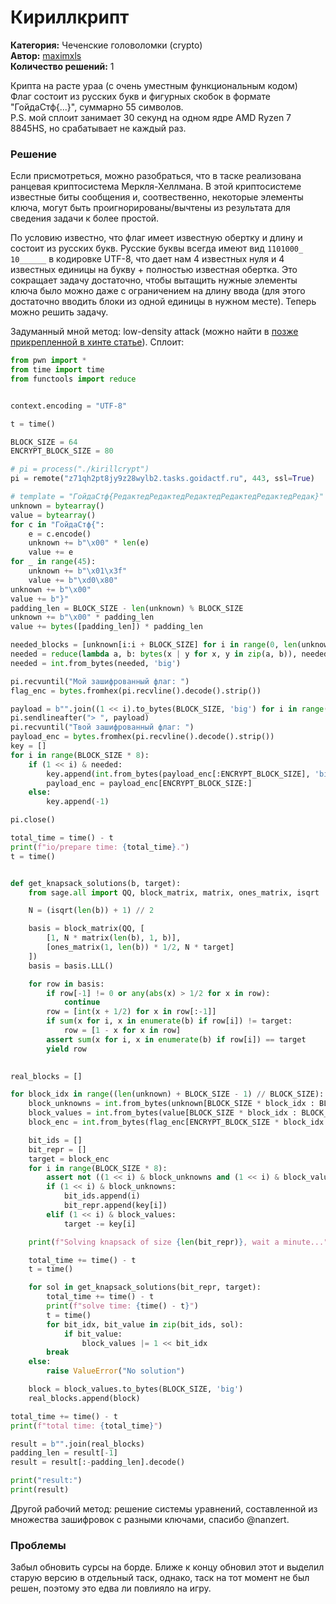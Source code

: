 # Кириллкрипт
**Категория:** Чеченские головоломки (crypto)\
**Автор:** [maximxls](https://t.me/maximxlss)\
**Количество решений:** 1

Крипта на расте ураа (с очень уместным функциональным кодом)\
Флаг состоит из русских букв и фигурных скобок в формате "ГойдаСтф{...}", суммарно 55 символов.\
P.S. мой сплоит занимает 30 секунд на одном ядре AMD Ryzen 7 8845HS, но срабатывает не каждый раз.

### Решение
Если присмотреться, можно разобраться, что в таске реализована ранцевая криптосистема Меркля-Хеллмана. В этой криптосистеме известные биты сообщения и, соотвественно, некоторые элементы ключа, могут быть проигнорированы/вычтены из результата для сведения задачи к более простой.

По условию известно, что флаг имеет известную обертку и длину и состоит из русских букв. Русские буквы всегда имеют вид `1101000_ 10______` в кодировке UTF-8, что дает нам 4 известных нуля и 4 известных единицы на букву + полностью известная обертка. Это сокращает задачу достаточно, чтобы вытащить нужные элементы ключа было можно даже с ограничением на длину ввода (для этого достаточно вводить блоки из одной единицы в нужном месте). Теперь можно решить задачу.

Задуманный мной метод: low-density attack (можно найти в [позже прикрепленной в хинте статье](https://eprint.iacr.org/2009/537.pdf)). Сплоит:
```Python
from pwn import *
from time import time
from functools import reduce


context.encoding = "UTF-8"

t = time()

BLOCK_SIZE = 64
ENCRYPT_BLOCK_SIZE = 80

# pi = process("./kirillcrypt")
pi = remote("z71qh2pt8jy9z28wylb2.tasks.goidactf.ru", 443, ssl=True)

# template = "ГойдаСтф{РедактедРедактедРедактедРедактедРедактедРедак}"
unknown = bytearray()
value = bytearray()
for c in "ГойдаСтф{":
    e = c.encode()
    unknown += b"\x00" * len(e)
    value += e
for _ in range(45):
    unknown += b"\x01\x3f"
    value += b"\xd0\x80"
unknown += b"\x00"
value += b"}"
padding_len = BLOCK_SIZE - len(unknown) % BLOCK_SIZE
unknown += b"\x00" * padding_len
value += bytes([padding_len]) * padding_len

needed_blocks = [unknown[i:i + BLOCK_SIZE] for i in range(0, len(unknown), BLOCK_SIZE)] + [value[i:i + BLOCK_SIZE] for i in range(0, len(value), BLOCK_SIZE)]
needed = reduce(lambda a, b: bytes(x | y for x, y in zip(a, b)), needed_blocks)
needed = int.from_bytes(needed, 'big')

pi.recvuntil("Мой зашифрованный флаг: ")
flag_enc = bytes.fromhex(pi.recvline().decode().strip())

payload = b"".join((1 << i).to_bytes(BLOCK_SIZE, 'big') for i in range(BLOCK_SIZE * 8) if (1 << i) & needed).hex()
pi.sendlineafter("> ", payload)
pi.recvuntil("Твой зашифрованный флаг: ")
payload_enc = bytes.fromhex(pi.recvline().decode().strip())
key = []
for i in range(BLOCK_SIZE * 8):
    if (1 << i) & needed:
        key.append(int.from_bytes(payload_enc[:ENCRYPT_BLOCK_SIZE], 'big'))
        payload_enc = payload_enc[ENCRYPT_BLOCK_SIZE:]
    else:
        key.append(-1)

pi.close()

total_time = time() - t
print(f"io/prepare time: {total_time}.")
t = time()


def get_knapsack_solutions(b, target):
    from sage.all import QQ, block_matrix, matrix, ones_matrix, isqrt

    N = (isqrt(len(b)) + 1) // 2

    basis = block_matrix(QQ, [
        [1, N * matrix(len(b), 1, b)],
        [ones_matrix(1, len(b)) * 1/2, N * target]
    ])
    basis = basis.LLL()

    for row in basis:
        if row[-1] != 0 or any(abs(x) > 1/2 for x in row):
            continue
        row = [int(x + 1/2) for x in row[:-1]]
        if sum(x for i, x in enumerate(b) if row[i]) != target:
            row = [1 - x for x in row]
        assert sum(x for i, x in enumerate(b) if row[i]) == target
        yield row

        
real_blocks = []

for block_idx in range((len(unknown) + BLOCK_SIZE - 1) // BLOCK_SIZE):
    block_unknowns = int.from_bytes(unknown[BLOCK_SIZE * block_idx : BLOCK_SIZE * block_idx + BLOCK_SIZE], 'big')
    block_values = int.from_bytes(value[BLOCK_SIZE * block_idx : BLOCK_SIZE * block_idx + BLOCK_SIZE], 'big')
    block_enc = int.from_bytes(flag_enc[ENCRYPT_BLOCK_SIZE * block_idx : ENCRYPT_BLOCK_SIZE * block_idx + ENCRYPT_BLOCK_SIZE], 'big')

    bit_ids = []
    bit_repr = []
    target = block_enc
    for i in range(BLOCK_SIZE * 8):
        assert not ((1 << i) & block_unknowns and (1 << i) & block_values)
        if (1 << i) & block_unknowns:
            bit_ids.append(i)
            bit_repr.append(key[i])
        elif (1 << i) & block_values:
            target -= key[i]

    print(f"Solving knapsack of size {len(bit_repr)}, wait a minute...")

    total_time += time() - t
    t = time()

    for sol in get_knapsack_solutions(bit_repr, target):
        total_time += time() - t
        print(f"solve time: {time() - t}")
        t = time()
        for bit_idx, bit_value in zip(bit_ids, sol):
            if bit_value:
                block_values |= 1 << bit_idx
        break
    else:
        raise ValueError("No solution")

    block = block_values.to_bytes(BLOCK_SIZE, 'big')
    real_blocks.append(block)

total_time += time() - t
print(f"total time: {total_time}")

result = b"".join(real_blocks)
padding_len = result[-1]
result = result[:-padding_len].decode()

print("result:")
print(result)
```

Другой рабочий метод: решение системы уравнений, составленной из множества зашифровок с разными ключами, спасибо @nanzert.

### Проблемы
Забыл обновить сурсы на борде. Ближе к концу обновил этот и выделил старую версию в отдельный таск, однако, таск на тот момент не был решен, поэтому это едва ли повлияло на игру.
